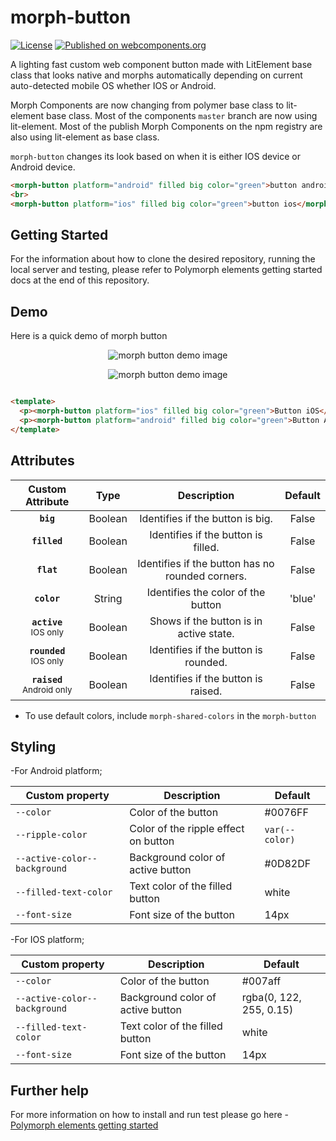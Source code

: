 # morph-button

[![License](https://img.shields.io/badge/License-Apache%202.0-blue.svg)](https://opensource.org/licenses/Apache-2.0) [![Published on webcomponents.org](https://img.shields.io/badge/webcomponents.org-published-blue.svg)](https://www.webcomponents.org/element/PolymerElements/paper-progress)

A lighting fast custom web component button made with LitElement base class that looks native and morphs automatically depending on current auto-detected mobile OS whether IOS or Android.

Morph Components are now changing from polymer base class to lit-element base class. Most of the components `master` branch are now using lit-element. Most of the publish Morph Components on the npm registry are also using lit-element as base class.

`morph-button` changes its look based on when it is either IOS device or Android device.

<!---
```
<custom-element-demo>
  <template>
    <script src="../webcomponentsjs/webcomponents-lite.js"></script>
    <link rel="import" href="../morph-shared-colors/morph-shared-colors.html">
        <link rel="import" href="../morph-shared-styles/morph-shared-styles.html">
    <link rel="import" href="morph-button.html">
    <next-code-block></next-code-block>
  </template>
</custom-element-demo>
```
-->

```html
<morph-button platform="android" filled big color="green">button android</morph-button>
<br>
<morph-button platform="ios" filled big color="green">button ios</morph-button>
```

## Getting Started

For the information about how to clone the desired repository, running the local server and testing, please refer to Polymorph elements getting started docs at the end of this repository.

## Demo

Here is a quick demo of morph button

<p align="center" >
  <img src="https://github.com/moduware/morph-button/blob/master/demo-images/basic-demo.gif?raw=true" alt="morph button demo image" />
</p>

<p align="center" >
  <img src="https://github.com/moduware/morph-button/blob/master/demo-images/big-button-demo.gif?raw=true" alt="morph button demo image" />
</p>

  ```html

  <template>
    <p><morph-button platform="ios" filled big color="green">Button iOS</morph-button></p>
    <p><morph-button platform="android" filled big color="green">Button Android</morph-button></p>
  </template>

  ```

## Attributes

|     Custom Attribute    |   Type  |               Description               | Default |
|:-----------------------:|:-------:|:---------------------------------------:|:-------:|
|           **`big`**           | Boolean | Identifies if the button is big.        |  False  |
|          **`filled`**         | Boolean | Identifies if the button is filled.     |  False  |
|          **`flat`**           | Boolean | Identifies if the button has no rounded corners.     |  False  |
|          **`color`**          |  String | Identifies the color of the button      | 'blue'  |
|   **`active`**<br> <sub>IOS only</sub>   | Boolean | Shows if the button is in active state. |  False  |
| **`rounded`**<br> <sub>IOS only</sub>  | Boolean | Identifies if the button is rounded.    |  False  |
| **`raised`**<br> <sub>Android only</sub> | Boolean | Identifies if the button is raised.     |  False  |

- To use default colors, include `morph-shared-colors` in the `morph-button`

## Styling

-For Android platform;

Custom property                  | Description                            | Default
---------------------------------|----------------------------------------|--------------------
`--color`                        | Color of the button                    | #0076FF
`--ripple-color`                 | Color of the ripple effect on button   | `var(--color)`
`--active-color--background`     | Background color of active button      | #0D82DF
`--filled-text-color`            | Text color of the filled button        | white
`--font-size`                    | Font size of the button                | 14px

-For IOS platform;

Custom property                  | Description                            | Default
---------------------------------|----------------------------------------|--------------------
`--color`                        | Color of the button                    | #007aff
`--active-color--background`     | Background color of active button      | rgba(0, 122, 255, 0.15)
`--filled-text-color`            | Text color of the filled button        | white
`--font-size`                    | Font size of the button                | 14px

## Further help

For more information on how to install and run test please go here - [Polymorph elements getting started]

[Polymorph elements getting started]: https://github.com/moduware/polymorph-components/blob/master/INFO.md
